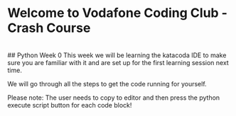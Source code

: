 # Welcome to Vodafone Coding Club - Crash Course

</br>
## Python Week 0
This week we will be learning the katacoda IDE to make sure you are familiar with it and are set up for the first learning session next time.

We will go through all the steps to get the code running for yourself.

Please note: The user needs to copy to editor and then press the python execute script button for each code block!

